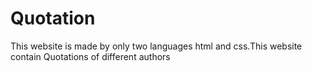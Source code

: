 # Quotation
This website is made by only two languages html and css.This website contain Quotations of different authors
